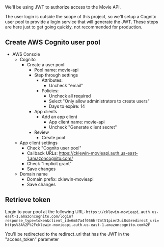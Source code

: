 We'll be using JWT to authorize access to the Movie API.

The user login is outside the scope of this project, so we'll setup a Cognito user pool to provide a login service that will generate the JWT.  These steps are here just to get going quickly, not recommended for production.

## Create AWS Cognito user pool
- AWS Console
  - Cognito
    - Create a user pool
      - Pool name: movie-api
      - Step through settings
        - Attributes:
          - Uncheck "email"
        - Policies:
          - Uncheck all required
          - Select "Only allow administrators to create users"
          - Days to expire: 14
      - App clients
        - Add an app client
          - App client name: movie-api
          - Uncheck "Generate client secret"
      - Review
        - Create pool
  - App client settings
    - Check "Cognito user pool"
    - Callback URLs: https://cklewin-movieapi.auth.us-east-1.amazoncognito.com/
    - Check "Implicit grant"
    - Save changes
  - Domain name
    - Domain prefix: cklewin-movieapi
    - Save changes

## Retrieve token
Login to your pool at the following URL:
`https://cklewin-movieapi.auth.us-east-1.amazoncognito.com/login?response_type=token&client_id=6m57a4f066hr7mt51pier2ui8s&redirect_uri=https%3A%2F%2Fcklewin-movieapi.auth.us-east-1.amazoncognito.com%2F`

You'll be redirected to the redirect_uri that has the JWT in the "access_token" parameter

